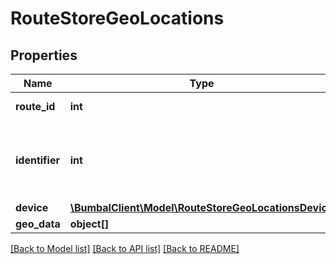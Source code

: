 # RouteStoreGeoLocations

## Properties
Name | Type | Description | Notes
------------ | ------------- | ------------- | -------------
**route_id** | **int** | Unique ID of Route | [optional] 
**identifier** | **int** | Unique identifier of an activity before it becomes in progress | [optional] 
**device** | [**\BumbalClient\Model\RouteStoreGeoLocationsDevice**](RouteStoreGeoLocationsDevice.md) |  | [optional] 
**geo_data** | **object[]** |  | [optional] 

[[Back to Model list]](../README.md#documentation-for-models) [[Back to API list]](../README.md#documentation-for-api-endpoints) [[Back to README]](../README.md)


